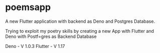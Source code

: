 # poemsapp

A new Flutter application with backend as Deno and Postgres Database.

Trying to exploit my poetry skills by creating a new App with Flutter and Deno with Postf=gres as Backend Database

Deno - V 1.0.3
Flutter - V 1.17
